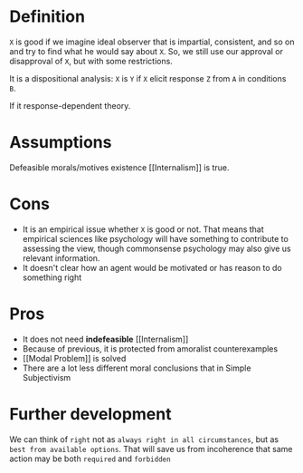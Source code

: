 # Definition

`X` is good if we imagine ideal observer that is impartial, consistent, and so on and try to find what he would say about `X`. So, we still use our approval or disapproval of `X`, but with some restrictions.

It is a dispositional analysis: `X` is `Y` if `X` elicit response `Z` from `A` in conditions `B`.

If it response-dependent theory.

# Assumptions

Defeasible morals/motives existence [[Internalism]] is true.

# Cons

- It is an empirical issue whether `X` is good or not. That means that empirical sciences like psychology will have something to contribute to assessing the view, though commonsense psychology  may also give us relevant information.
- It doesn't clear how an agent would be motivated or has reason to do something right
# Pros

- It does not need **indefeasible** [[Internalism]]
- Because of previous, it is protected from amoralist counterexamples
- [[Modal Problem]] is solved
- There are a lot less different moral conclusions that in Simple Subjectivism

# Further development

We can think of `right` not as `always right in all circumstances`, but as `best from available options`. That will save us from incoherence that same action may be both `required` and `forbidden`